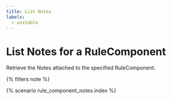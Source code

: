 ```yaml
---
title: List Notes
labels:
  - unstable
---
```


# List Notes for a RuleComponent

Retrieve the Notes attached to the specified RuleComponent.

{% filters note %}

{% scenario rule_component_notes.index %}
